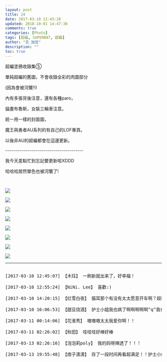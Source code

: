 ```yaml
---
layout: post
title: 24
date: 2017-03-10 12:43:28
updated: 2018-10-01 14:47:30
comments: true
categories: [Photo]
tags: [超蝠, SUPERBAT, 超蝙]
author: "恋_独哲"
description: ""
toc: true
---
```


<p>超蝙塗鴉收錄集⑤</p> 
<p>單純超蝙的舊圖，不會收錄全彩的肉圖部分</p> 
<p>(因為會被河蟹!!)</p> 
<p>內有多張背後注意，還有各種paro，</p> 
<p>貓畫布魯斯，女裝三輪車注意。</p> 
<p>統一用一樣的封面圖，</p> 
<p>魔王與勇者AU系列的有自己的LOF專頁。</p> 
<p>以後非AU的超蝙都會在這邊更新。</p> 
<p>---------------------------------------</p> 
<p>我今天差點忙到忘記要更新啦XDDD</p> 
<p>哈哈哈居然單色也被河蟹了!</p> 
<p><br /></p>

![](https://raw.githubusercontent.com/alicewish/maple50821/master/img_YW5MWVN1NEpoZFVGRUVCNDZlTDAvYXhUZ0EvMVdteDI2ZFVJaDZ5Z0NxTTljejJqYjhtcWhRPT0.jpg)

![](https://raw.githubusercontent.com/alicewish/maple50821/master/img_YW5MWVN1NEpoZFVGRUVCNDZlTDAvUWtxSFJDeDBoUzZDSUFXajRNRkk5ci9KVVNCWmt4dkhBPT0.jpg)

![](https://raw.githubusercontent.com/alicewish/maple50821/master/img_YW5MWVN1NEpoZFVGRUVCNDZlTDAvUWpEcFVKR09tL0lwRDhBU1hTb1JYV2x0UDVrdE8yQWhBPT0.jpg)

![](https://raw.githubusercontent.com/alicewish/maple50821/master/img_YW5MWVN1NEpoZFVGRUVCNDZlTDAvUStlQ01HNE5lRC9NQVV5TkJLL3F0OXB0TVJPZlVhTDFBPT0.jpg)

![](https://raw.githubusercontent.com/alicewish/maple50821/master/img_YW5MWVN1NEpoZFVGRUVCNDZlTDAvYWljTDA2d2JCOWVZYitVSjJ5SHhuOXdTdHo4cDZSVGtRPT0.jpg)

![](https://raw.githubusercontent.com/alicewish/maple50821/master/img_YW5MWVN1NEpoZFVGRUVCNDZlTDAvZXFQenhFa3dTa3NlcEJ3M2tpdzBNeWkzbktWZWJJTHFRPT0.jpg)

![](https://raw.githubusercontent.com/alicewish/maple50821/master/img_YW5MWVN1NEpoZFVGRUVCNDZlTDAvVVQrcWQzMTVucEl6dkl0OFlCM2d0QnJndjRTZUhmdkJRPT0.jpg)

![](https://raw.githubusercontent.com/alicewish/maple50821/master/img_YW5MWVN1NEpoZFVGRUVCNDZlTDAvVE1raFA4Z2Q4WGxpQWtlYzdnd080eEI1bHpCckphZnVBPT0.jpg)

---

<pre>

[2017-03-10 12:45:07] 【木珏】 一刷新就出来了，好幸福！

[2017-03-10 12:55:24] 【NiNi. Lee】 喜歡:)

[2017-03-10 14:20:15] 【红雪白夜】 猫耳那个有没有太太愿意开车啊？超辣

[2017-03-10 16:06:53] 【甜豆烧酒】 护士小姐我也病了啊啊啊啊啊^q^我也需要检查！

[2017-03-11 00:14:06] 【花淮秀】 嗷嗷嗷太太我爱你啊！！

[2017-03-11 02:26:02] 【秋田】 哇哇哇好棒好棒

[2017-03-13 02:26:16] 【泡泡莉poly】 我的妈呀辣透了！！！

[2017-03-13 19:55:48] 【痞子潇潇】 存了一段时间再看超满足！！护士小姐我也生病了帮我看看啦！！！(⸝⸝⸝ᵒ̴̶̷ ⌑ ᵒ̴̶̷⸝⸝⸝)✨

</pre>